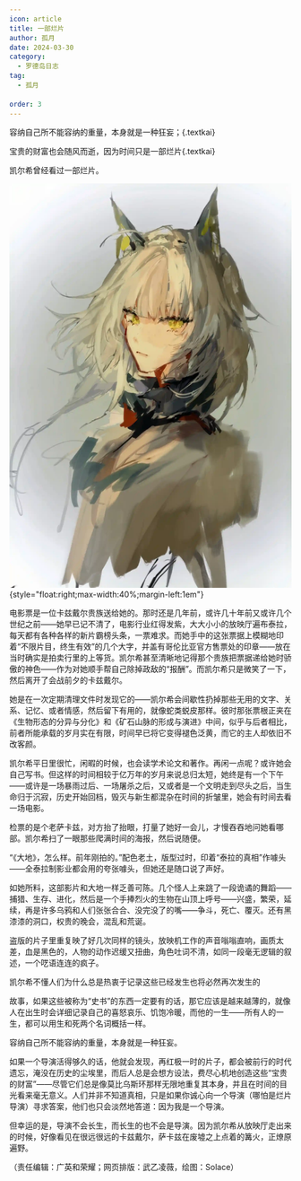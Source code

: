```yaml
---
icon: article
title: 一部烂片
author: 孤月
date: 2024-03-30
category:
  - 罗德岛日志
tag:
  - 孤月

order: 3
---
```


容纳自己所不能容纳的重量，本身就是一种狂妄；{.textkai}

宝贵的财富也会随风而逝，因为时间只是一部烂片{.textkai}

<!-- more -->

凯尔希曾经看过一部烂片。

![](./res/illustration/凯尔希（Solace）.webp) {style="float:right;max-width:40%;margin-left:1em"}

电影票是一位卡兹戴尔贵族送给她的。那时还是几年前，或许几十年前又或许几个世纪之前——她早已记不清了，电影行业红得发紫，大大小小的放映厅遍布泰拉，每天都有各种各样的新片霸榜头条，一票难求。而她手中的这张票据上模糊地印着“不限片目，终生有效”的几个大字，并盖有哥伦比亚官方售票处的印章——放在当时确实是拍卖行里的上等货。凯尔希甚至清晰地记得那个贵族把票据递给她时骄傲的神色——作为对她顺手帮自己除掉政敌的“报酬”。而凯尔希只是微笑了一下，然后离开了会战前夕的卡兹戴尔。

她是在一次定期清理文件时发现它的——凯尔希会间歇性扔掉那些无用的文字、关系、记忆、或者情感，然后留下有用的，就像蛇类蜕皮那样。彼时那张票根正夹在《生物形态的分异与分化》和《矿石山脉的形成与演进》中间，似乎与后者相比，前者所能承载的岁月实在有限，时间早已将它变得褪色泛黄，而它的主人却依旧不改客颜。

凯尔希平日里很忙，闲暇的时候，也会读学术论文和著作。再闲一点呢？或许她会自己写书。但这样的时间相较于亿万年的岁月来说总归太短，她终是有一个下午——或许是一场暴雨过后、一场屠杀之后，又或者是一个文明走到尽头之后，当生命归于沉寂，历史开始回档，毁灭与新生都混杂在时间的折皱里，她会有时间去看一场电影。

检票的是个老萨卡兹，对方抬了抬眼，打量了她好一会儿，才慢吞吞地问她看哪部。凯尔希扫了一眼那些爬满时间的海报，然后说随便。

“《大地》，怎么样。前年刚拍的。”配色老土，版型过时，印着“泰拉的真相”作噱头——全泰拉制影业都会用的夸张噱头，但她还是随口说了声好。

如她所料，这部影片和大地一样乏善可陈。几个怪人上来跳了一段诡谲的舞蹈——捕猎、生存、进化，然后是一个手捧烈火的生物在山顶上呼号——兴盛，繁荣，延续，再是许多乌鸦和人们张张合合、没完没了的嘴——争斗，死亡、覆灭。还有黑漆漆的洞口，权贵的晚会，混乱和荒诞。

盗版的片子里重复映了好几次同样的镜头，放映机工作的声音嗡嗡直响，画质太差，血是黑色的，人物的动作迟缓又扭曲，角色吐词不清，如同一段毫无逻辑的叙述，一个呓语连连的疯子。

凯尔希不懂人们为什么总是热衷于记录这些已经发生也将必然再次发生的

故事，如果这些被称为“史书”的东西一定要有的话，那它应该是越来越薄的，就像人在出生时会详细记录自己的喜怒哀乐、饥饱冷暖，而他的一生——所有人的一生，都可以用生和死两个名词概括一样。

容纳自己所不能容纳的重量，本身就是一种狂妄。

如果一个导演活得够久的话，他就会发现，再红极一时的片子，都会被前行的时代遗忘，淹没在历史的尘埃里，而后人总是会想方设法，费尽心机地创造这些“宝贵的财富”——尽管它们总是像莫比乌斯环那样无限地重复其本身，并且在时间的目光看来毫无意义。人们并非不知道真相，只是如果你诚心向一个导演（哪怕是烂片导演）寻求答案，他们也只会淡然地答道：因为我是一个导演。

但幸运的是，导演不会长生，而长生的也不会是导演。因为凯尔希从放映厅走出来的时候，好像看见在很远很远的卡兹戴尔，萨卡兹在废墟之上点着的篝火，正燎原遍野。<eod />

（责任编辑：广英和荣耀；网页排版：武乙凌薇，绘图：Solace）

<FakeAds />